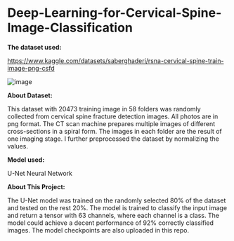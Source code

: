 # Deep-Learning-for-Cervical-Spine-Image-Classification

**The dataset used:**

https://www.kaggle.com/datasets/saberghaderi/rsna-cervical-spine-train-image-png-csfd

![image](https://github.com/AlisherMyrgyyassov/Deep-Learning-for-Cervical-Spine-Image-Classification/assets/79082361/09029c8f-67dc-438c-9060-6f997f168597)


**About Dataset:**

This dataset with 20473 training image in 58 folders was randomly collected from cervical spine fracture detection images.
All photos are in png format.
The CT scan machine prepares multiple images of different cross-sections in a spiral form. The images in each folder are the result of one imaging stage.
I further preprocessed the dataset by normalizing the values.


**Model used:**

U-Net Neural Network 


**About This Project:**

The U-Net model was trained on the randomly selected 80% of the dataset and tested on the rest 20%. The model is trained to classify the input image and return a tensor with 63 channels, where each channel is a class. The model could achieve a decent performance of 92% correctly classified images. The model checkpoints are also uploaded in this repo.
